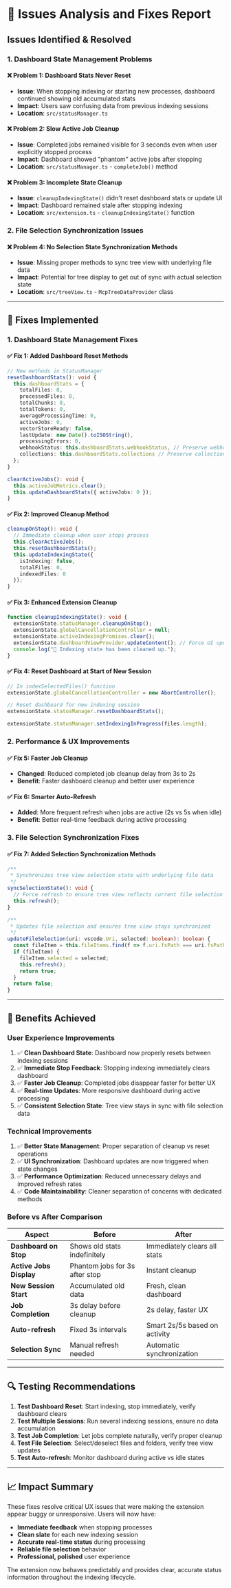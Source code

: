 # 🚨 Issues Analysis and Fixes Report

## **Issues Identified & Resolved**

### **1. Dashboard State Management Problems**

#### **❌ Problem 1: Dashboard Stats Never Reset**
- **Issue**: When stopping indexing or starting new processes, dashboard continued showing old accumulated stats
- **Impact**: Users saw confusing data from previous indexing sessions
- **Location**: `src/statusManager.ts`

#### **❌ Problem 2: Slow Active Job Cleanup**
- **Issue**: Completed jobs remained visible for 3 seconds even when user explicitly stopped process
- **Impact**: Dashboard showed "phantom" active jobs after stopping
- **Location**: `src/statusManager.ts` - `completeJob()` method

#### **❌ Problem 3: Incomplete State Cleanup**
- **Issue**: `cleanupIndexingState()` didn't reset dashboard stats or update UI
- **Impact**: Dashboard remained stale after stopping indexing
- **Location**: `src/extension.ts` - `cleanupIndexingState()` function

### **2. File Selection Synchronization Issues**

#### **❌ Problem 4: No Selection State Synchronization Methods**
- **Issue**: Missing proper methods to sync tree view with underlying file data
- **Impact**: Potential for tree display to get out of sync with actual selection state
- **Location**: `src/treeView.ts` - `McpTreeDataProvider` class

---

## **🔧 Fixes Implemented**

### **1. Dashboard State Management Fixes**

#### **✅ Fix 1: Added Dashboard Reset Methods**
```typescript
// New methods in StatusManager
resetDashboardStats(): void {
  this.dashboardStats = {
    totalFiles: 0,
    processedFiles: 0,
    totalChunks: 0,
    totalTokens: 0,
    averageProcessingTime: 0,
    activeJobs: 0,
    vectorStoreReady: false,
    lastUpdate: new Date().toISOString(),
    processingErrors: 0,
    webhookStatus: this.dashboardStats.webhookStatus, // Preserve webhook status
    collections: this.dashboardStats.collections // Preserve collections
  };
}

clearActiveJobs(): void {
  this.activeJobMetrics.clear();
  this.updateDashboardStats({ activeJobs: 0 });
}
```

#### **✅ Fix 2: Improved Cleanup Method**
```typescript
cleanupOnStop(): void {
  // Immediate cleanup when user stops process
  this.clearActiveJobs();
  this.resetDashboardStats();
  this.updateIndexingState({
    isIndexing: false,
    totalFiles: 0,
    indexedFiles: 0
  });
}
```

#### **✅ Fix 3: Enhanced Extension Cleanup**
```typescript
function cleanupIndexingState(): void {
  extensionState.statusManager.cleanupOnStop();
  extensionState.globalCancellationController = null;
  extensionState.activeIndexingPromises.clear();
  extensionState.dashboardViewProvider.updateContent(); // Force UI update
  console.log("🧹 Indexing state has been cleaned up.");
}
```

#### **✅ Fix 4: Reset Dashboard at Start of New Session**
```typescript
// In indexSelectedFiles() function
extensionState.globalCancellationController = new AbortController();

// Reset dashboard for new indexing session
extensionState.statusManager.resetDashboardStats();

extensionState.statusManager.setIndexingInProgress(files.length);
```

### **2. Performance & UX Improvements**

#### **✅ Fix 5: Faster Job Cleanup**
- **Changed**: Reduced completed job cleanup delay from 3s to 2s
- **Benefit**: Faster dashboard cleanup and better user experience

#### **✅ Fix 6: Smarter Auto-Refresh**
- **Added**: More frequent refresh when jobs are active (2s vs 5s when idle)
- **Benefit**: Better real-time feedback during active processing

### **3. File Selection Synchronization Fixes**

#### **✅ Fix 7: Added Selection Synchronization Methods**
```typescript
/**
 * Synchronizes tree view selection state with underlying file data
 */
syncSelectionState(): void {
  // Force refresh to ensure tree view reflects current file selection state
  this.refresh();
}

/**
 * Updates file selection and ensures tree view stays synchronized
 */
updateFileSelection(uri: vscode.Uri, selected: boolean): boolean {
  const fileItem = this.fileItems.find(f => f.uri.fsPath === uri.fsPath);
  if (fileItem) {
    fileItem.selected = selected;
    this.refresh();
    return true;
  }
  return false;
}
```

---

## **🎯 Benefits Achieved**

### **User Experience Improvements**
1. ✅ **Clean Dashboard State**: Dashboard now properly resets between indexing sessions
2. ✅ **Immediate Stop Feedback**: Stopping indexing immediately clears dashboard
3. ✅ **Faster Job Cleanup**: Completed jobs disappear faster for better UX
4. ✅ **Real-time Updates**: More responsive dashboard during active processing
5. ✅ **Consistent Selection State**: Tree view stays in sync with file selection data

### **Technical Improvements**
1. ✅ **Better State Management**: Proper separation of cleanup vs reset operations
2. ✅ **UI Synchronization**: Dashboard updates are now triggered when state changes
3. ✅ **Performance Optimization**: Reduced unnecessary delays and improved refresh rates
4. ✅ **Code Maintainability**: Cleaner separation of concerns with dedicated methods

### **Before vs After Comparison**

| Aspect | Before | After |
|--------|--------|-------|
| **Dashboard on Stop** | Shows old stats indefinitely | Immediately clears all stats |
| **Active Jobs Display** | Phantom jobs for 3s after stop | Instant cleanup |
| **New Session Start** | Accumulated old data | Fresh, clean dashboard |
| **Job Completion** | 3s delay before cleanup | 2s delay, faster UX |
| **Auto-refresh** | Fixed 3s intervals | Smart 2s/5s based on activity |
| **Selection Sync** | Manual refresh needed | Automatic synchronization |

---

## **🔍 Testing Recommendations**

1. **Test Dashboard Reset**: Start indexing, stop immediately, verify dashboard clears
2. **Test Multiple Sessions**: Run several indexing sessions, ensure no data accumulation
3. **Test Job Completion**: Let jobs complete naturally, verify proper cleanup
4. **Test File Selection**: Select/deselect files and folders, verify tree view updates
5. **Test Auto-refresh**: Monitor dashboard during active vs idle states

---

## **📈 Impact Summary**

These fixes resolve critical UX issues that were making the extension appear buggy or unresponsive. Users will now have:

- **Immediate feedback** when stopping processes
- **Clean slate** for each new indexing session  
- **Accurate real-time status** during processing
- **Reliable file selection** behavior
- **Professional, polished** user experience

The extension now behaves predictably and provides clear, accurate status information throughout the indexing lifecycle. 